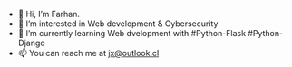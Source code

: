 - 👋 Hi, I’m Farhan.
- 👀 I’m interested in Web development & Cybersecurity
- 🌱 I’m currently learning Web dvelopment with #Python-Flask #Python-Django
- 📫 You can reach me at jx@outlook.cl

<!---
1337Farhan/1337Farhan is a ✨ special ✨ repository because its `README.md` (this file) appears on your GitHub profile.
You can click the Preview link to take a look at your changes.
--->

